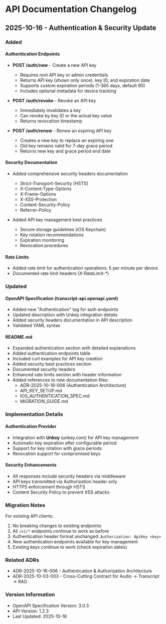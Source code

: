 # API Documentation Changelog

## 2025-10-16 - Authentication & Security Update

### Added

#### Authentication Endpoints
- **POST /auth/new** - Create a new API key
  - Requires root API key or admin credentials
  - Returns API key (shown only once), key ID, and expiration date
  - Supports custom expiration periods (1-365 days, default 90)
  - Includes optional metadata for device tracking

- **POST /auth/revoke** - Revoke an API key
  - Immediately invalidates a key
  - Can revoke by key ID or the actual key value
  - Returns revocation timestamp

- **POST /auth/renew** - Renew an expiring API key
  - Creates a new key to replace an expiring one
  - Old key remains valid for 7-day grace period
  - Returns new key and grace period end date

#### Security Documentation
- Added comprehensive security headers documentation
  - Strict-Transport-Security (HSTS)
  - X-Content-Type-Options
  - X-Frame-Options
  - X-XSS-Protection
  - Content-Security-Policy
  - Referrer-Policy

- Added API key management best practices
  - Secure storage guidelines (iOS Keychain)
  - Key rotation recommendations
  - Expiration monitoring
  - Revocation procedures

#### Rate Limits
- Added rate limit for authentication operations: 5 per minute per device
- Documented rate limit headers (X-RateLimit-*)

### Updated

#### OpenAPI Specification (transcript-api.openapi.yaml)
- Added new "Authentication" tag for auth endpoints
- Updated description with Unkey integration details
- Added security headers documentation in API description
- Validated YAML syntax

#### README.md
- Expanded authentication section with detailed explanations
- Added authentication endpoints table
- Included curl examples for API key creation
- Added security best practices section
- Documented security headers
- Enhanced rate limits section with header information
- Added references to new documentation files:
  - ADR-2025-10-16-006 (Authentication Architecture)
  - API_KEY_SETUP.md
  - IOS_AUTHENTICATION_SPEC.md
  - MIGRATION_GUIDE.md

### Implementation Details

#### Authentication Provider
- Integration with **Unkey** (unkey.com) for API key management
- Automatic key expiration after configurable period
- Support for key rotation with grace periods
- Revocation support for compromised keys

#### Security Enhancements
- All responses include security headers via middleware
- API keys transmitted via Authorization header only
- HTTPS enforcement through HSTS
- Content Security Policy to prevent XSS attacks

### Migration Notes

For existing API clients:
1. No breaking changes to existing endpoints
2. All `/v1/*` endpoints continue to work as before
3. Authentication header format unchanged: `Authorization: ApiKey <key>`
4. New authentication endpoints available for key management
5. Existing keys continue to work (check expiration dates)

### Related ADRs
- ADR-2025-10-16-006 - Authentication & Authorization Architecture
- ADR-2025-10-03-003 - Cross-Cutting Contract for Audio → Transcript → RAG

### Version Information
- OpenAPI Specification Version: 3.0.3
- API Version: 1.2.3
- Last Updated: 2025-10-16
